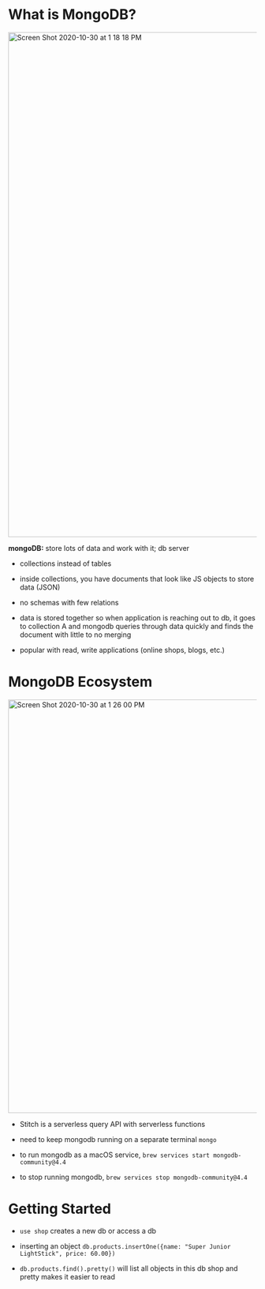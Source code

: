 # What is MongoDB?

<img width="1022" alt="Screen Shot 2020-10-30 at 1 18 18 PM" src="https://user-images.githubusercontent.com/59414750/97748224-bf3ed900-1ab2-11eb-9dee-c0e082be86d1.png">

**mongoDB:** store lots of data and work with it; db server

- collections instead of tables

- inside collections, you have documents that look like JS objects to store data (JSON)

- no schemas with few relations

- data is stored together so when application is reaching out to db, it goes to collection A and mongodb queries through data quickly and finds the document with little to no merging

- popular with read, write applications (online shops, blogs, etc.)

# MongoDB Ecosystem
<img width="837" alt="Screen Shot 2020-10-30 at 1 26 00 PM" src="https://user-images.githubusercontent.com/59414750/97748675-76d3eb00-1ab3-11eb-9826-f2e019a313ca.png">

- Stitch is a serverless query API with serverless functions

- need to keep mongodb running on a separate terminal `mongo`

- to run mongodb as a macOS service, `brew services start mongodb-community@4.4` 

- to stop running mongodb, `brew services stop mongodb-community@4.4`

# Getting Started

- `use shop` creates a new db or access a db

- inserting an object `db.products.insertOne({name: "Super Junior LightStick", price: 60.00})`

- `db.products.find().pretty()` will list all objects in this db shop and pretty makes it easier to read

